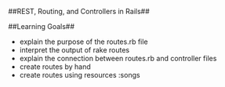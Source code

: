 ##REST, Routing, and Controllers in Rails##

##Learning Goals##
 - explain the purpose of the routes.rb file
 - interpret the output of rake routes
 - explain the connection between routes.rb and controller files
 - create routes by hand
 - create routes using resources :songs
